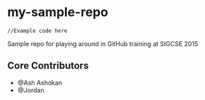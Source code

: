 # my-sample-repo

```
//Example code here
```
Sample repo for playing around in GitHub training at SIGCSE 2015

## Core Contributors

- @Ash Ashokan
- @Jordan
